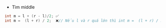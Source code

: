 - Tìm middle
```java             
int m = l + (r - l)/2; ✅
int m =  (l + r) / 2;  ❌// Nếu l và r quá lớn thì int m =  (l + r) / 2 gây OVERFLOW
```
